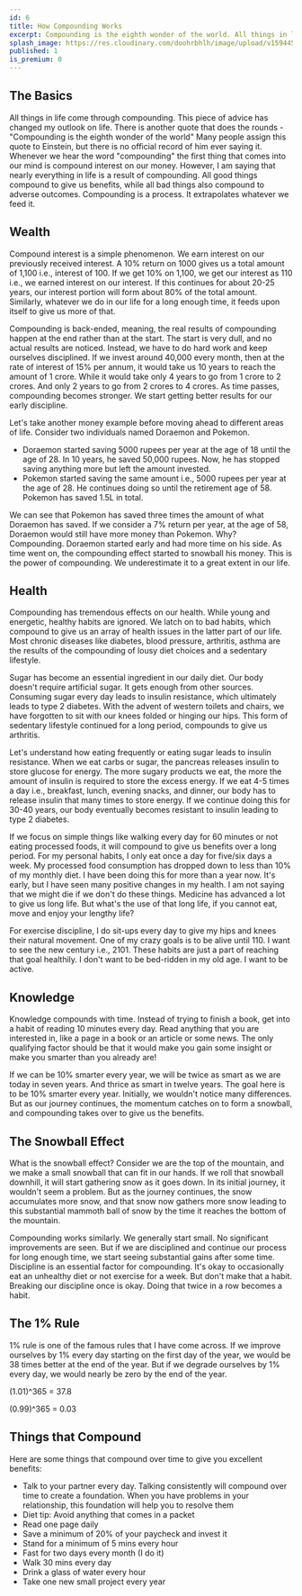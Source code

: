 ```yaml
---
id: 6
title: How Compounding Works
excerpt: Compounding is the eighth wonder of the world. All things in life come through compounding. These words had the most profound impact on my life. I explain how compounding gives us the good and bad depending on what we feed into it. I write my take on how compounding affects wealth, health, and a few other things.
splash_image: https://res.cloudinary.com/doohrbhlh/image/upload/v1594450524/virajkhatavkar.com/6-how-compounding-works-1_1.jpg
published: 1
is_premium: 0
---
```


## The Basics

All things in life come through compounding. This piece of advice has changed my outlook on life. There is another quote that does the rounds - "Compounding is the eighth wonder of the world" Many people assign this quote to Einstein, but there is no official record of him ever saying it. Whenever we hear the word "compounding" the first thing that comes into our mind is compound interest on our money. However, I am saying that nearly everything in life is a result of compounding. All good things compound to give us benefits, while all bad things also compound to adverse outcomes. Compounding is a process. It extrapolates whatever we feed it.

## Wealth

Compound interest is a simple phenomenon. We earn interest on our previously received interest. A 10% return on 1000 gives us a total amount of 1,100 i.e., interest of 100. If we get 10% on 1,100, we get our interest as 110 i.e., we earned interest on our interest. If this continues for about 20-25 years, our interest portion will form about 80% of the total amount. Similarly, whatever we do in our life for a long enough time, it feeds upon itself to give us more of that.

Compounding is back-ended, meaning, the real results of compounding happen at the end rather than at the start. The start is very dull, and no actual results are noticed. Instead, we have to do hard work and keep ourselves disciplined. If we invest around 40,000 every month, then at the rate of interest of 15% per annum, it would take us 10 years to reach the amount of 1 crore. While it would take only 4 years to go from 1 crore to 2 crores. And only 2 years to go from 2 crores to 4 crores. As time passes, compounding becomes stronger. We start getting better results for our early discipline.

Let's take another money example before moving ahead to different areas of life. Consider two individuals named Doraemon and Pokemon.

- Doraemon started saving 5000 rupees per year at the age of 18 until the age of 28. In 10 years, he saved 50,000 rupees. Now, he has stopped saving anything more but left the amount invested.
- Pokemon started saving the same amount i.e., 5000 rupees per year at the age of 28. He continues doing so until the retirement age of 58. Pokemon has saved 1.5L in total.

We can see that Pokemon has saved three times the amount of what Doraemon has saved. If we consider a 7% return per year, at the age of 58, Doraemon would still have more money than Pokemon. Why? Compounding. Doraemon started early and had more time on his side. As time went on, the compounding effect started to snowball his money. This is the power of compounding. We underestimate it to a great extent in our life.

## Health

Compounding has tremendous effects on our health. While young and energetic, healthy habits are ignored. We latch on to bad habits, which compound to give us an array of health issues in the latter part of our life. Most chronic diseases like diabetes, blood pressure, arthritis, asthma are the results of the compounding of lousy diet choices and a sedentary lifestyle. 

Sugar has become an essential ingredient in our daily diet. Our body doesn't require artificial sugar. It gets enough from other sources. Consuming sugar every day leads to insulin resistance, which ultimately leads to type 2 diabetes. With the advent of western toilets and chairs, we have forgotten to sit with our knees folded or hinging our hips. This form of sedentary lifestyle continued for a long period, compounds to give us arthritis.

Let's understand how eating frequently or eating sugar leads to insulin resistance. When we eat carbs or sugar, the pancreas releases insulin to store glucose for energy. The more sugary products we eat, the more the amount of insulin is required to store the excess energy. If we eat 4-5 times a day i.e., breakfast, lunch, evening snacks, and dinner, our body has to release insulin that many times to store energy. If we continue doing this for 30-40 years, our body eventually becomes resistant to insulin leading to type 2 diabetes.

If we focus on simple things like walking every day for 60 minutes or not eating processed foods, it will compound to give us benefits over a long period. For my personal habits, I only eat once a day for five/six days a week. My processed food consumption has dropped down to less than 10% of my monthly diet. I have been doing this for more than a year now. It's early, but I have seen many positive changes in my health. I am not saying that we might die if we don't do these things. Medicine has advanced a lot to give us long life. But what's the use of that long life, if you cannot eat, move and enjoy your lengthy life? 

For exercise discipline, I do sit-ups every day to give my hips and knees their natural movement. One of my crazy goals is to be alive until 110. I want to see the new century i.e., 2101. These habits are just a part of reaching that goal healthily. I don't want to be bed-ridden in my old age. I want to be active.

## Knowledge

Knowledge compounds with time. Instead of trying to finish a book, get into a habit of reading 10 minutes every day. Read anything that you are interested in, like a page in a book or an article or some news. The only qualifying factor should be that it would make you gain some insight or make you smarter than you already are!

If we can be 10% smarter every year, we will be twice as smart as we are today in seven years. And thrice as smart in twelve years. The goal here is to be 10% smarter every year. Initially, we wouldn't notice many differences. But as our journey continues, the momentum catches on to form a snowball, and compounding takes over to give us the benefits.

## The Snowball Effect

What is the snowball effect? Consider we are the top of the mountain, and we make a small snowball that can fit in our hands. If we roll that snowball downhill, it will start gathering snow as it goes down. In its initial journey, it wouldn't seem a problem. But as the journey continues, the snow accumulates more snow, and that snow now gathers more snow leading to this substantial mammoth ball of snow by the time it reaches the bottom of the mountain. 

Compounding works similarly. We generally start small. No significant improvements are seen. But if we are disciplined and continue our process for long enough time, we start seeing substantial gains after some time. Discipline is an essential factor for compounding. It's okay to occasionally eat an unhealthy diet or not exercise for a week. But don't make that a habit. Breaking our discipline once is okay. Doing that twice in a row becomes a habit.

## The 1% Rule

1% rule is one of the famous rules that I have come across. If we improve ourselves by 1% every day starting on the first day of the year, we would be 38 times better at the end of the year. But if we degrade ourselves by 1% every day, we would nearly be zero by the end of the year.

(1.01)^365 = 37.8

(0.99)^365 = 0.03

## Things that Compound

Here are some things that compound over time to give you excellent benefits:

- Talk to your partner every day. Talking consistently will compound over time to create a foundation. When you have problems in your relationship, this foundation will help you to resolve them
- Diet tip: Avoid anything that comes in a packet
- Read one page daily
- Save a minimum of 20% of your paycheck and invest it
- Stand for a minimum of 5 mins every hour
- Fast for two days every month (I do it)
- Walk 30 mins every day
- Drink a glass of water every hour
- Take one new small project every year
